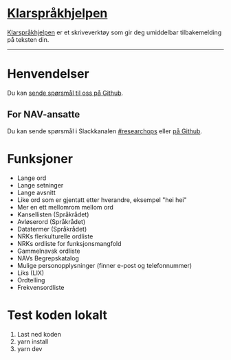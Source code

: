 [Klarspråkhjelpen](https://navikt.github.io/spraksjekk/)
================

[Klarspråkhjelpen](https://navikt.github.io/spraksjekk/) er et skriveverktøy som gir deg umiddelbar tilbakemelding på teksten din.

---

# Henvendelser

Du kan [sende spørsmål til oss på Github](https://github.com/navikt/spraksjekk/issues).

## For NAV-ansatte

Du kan sende spørsmål i Slackkanalen [#researchops](https://nav-it.slack.com/archives/C02UGFS2J4B) eller [på Github](https://github.com/navikt/spraksjekk/issues).

# Funksjoner

- Lange ord
- Lange setninger
- Lange avsnitt
- Like ord som er gjentatt etter hverandre, eksempel "hei hei"
- Mer en ett mellomrom mellom ord
- Kansellisten (Språkrådet)
- Avløserord (Språkrådet)
- Datatermer (Språkrådet)
- NRKs flerkulturelle ordliste
- NRKs ordliste for funksjonsmangfold
- Gammelnavsk ordliste
- NAVs Begrepskatalog
- Mulige personopplysninger (finner e-post og telefonnummer)
- Liks (LIX)
- Ordtelling
- Frekvensordliste

# Test koden lokalt

1. Last ned koden
2. yarn install
3. yarn dev